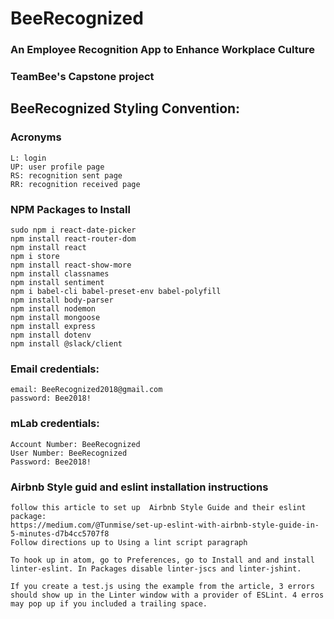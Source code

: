 # BeeRecognized
### An Employee Recognition App to Enhance Workplace Culture
### TeamBee's Capstone project


## BeeRecognized Styling Convention:

### Acronyms

```
L: login
UP: user profile page
RS: recognition sent page
RR: recognition received page
```

### NPM Packages to Install
    sudo npm i react-date-picker
    npm install react-router-dom
    npm install react
    npm i store
    npm install react-show-more
    npm install classnames
    npm install sentiment
    npm i babel-cli babel-preset-env babel-polyfill
    npm install body-parser
    npm install nodemon
    npm install mongoose
    npm install express
    npm install dotenv
    npm install @slack/client

### Email credentials:
    email: BeeRecognized2018@gmail.com
    password: Bee2018!

### mLab credentials:
    Account Number: BeeRecognized
    User Number: BeeRecognized
    Password: Bee2018!

### Airbnb Style guid and eslint installation instructions
    follow this article to set up  Airbnb Style Guide and their eslint package:
    https://medium.com/@Tunmise/set-up-eslint-with-airbnb-style-guide-in-5-minutes-d7b4cc5707f8
    Follow directions up to Using a lint script paragraph

    To hook up in atom, go to Preferences, go to Install and and install linter-eslint. In Packages disable linter-jscs and linter-jshint.

    If you create a test.js using the example from the article, 3 errors should show up in the Linter window with a provider of ESLint. 4 erros may pop up if you included a trailing space.
